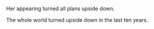 Her appearing turned all plans upside down.

The whole world turned upside down in the last ten years.